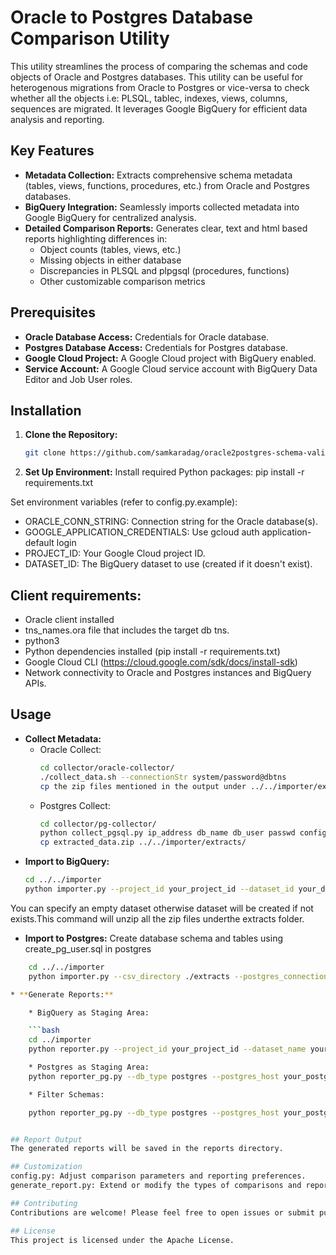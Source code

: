# Oracle to Postgres Database Comparison Utility

This utility streamlines the process of comparing the schemas and code objects of Oracle and Postgres databases. This utility can be useful for heterogenous migrations from Oracle to Postgres or vice-versa to check whether all the objects i.e: PLSQL, tablec, indexes, views, columns, sequences are migrated. It leverages Google BigQuery for efficient data analysis and reporting.

## Key Features

* **Metadata Collection:**  Extracts comprehensive schema metadata (tables, views, functions, procedures, etc.) from Oracle and Postgres databases.
* **BigQuery Integration:** Seamlessly imports collected metadata into Google BigQuery for centralized analysis.
* **Detailed Comparison Reports:** Generates clear, text and html based reports highlighting differences in:
    * Object counts (tables, views, etc.)
    * Missing objects in either database
    * Discrepancies in PLSQL and plpgsql (procedures, functions)
    * Other customizable comparison metrics

## Prerequisites

* **Oracle Database Access:** Credentials for Oracle database.
* **Postgres Database Access:** Credentials for Postgres database.
* **Google Cloud Project:**  A Google Cloud project with BigQuery enabled.
* **Service Account:** A Google Cloud service account with BigQuery Data Editor and Job User roles.

## Installation

1. **Clone the Repository:**
   ```bash
   git clone https://github.com/samkaradag/oracle2postgres-schema-validator

2. **Set Up Environment:**
Install required Python packages:
pip install -r requirements.txt

Set environment variables (refer to config.py.example):
* ORACLE_CONN_STRING: Connection string for the Oracle database(s).
* GOOGLE_APPLICATION_CREDENTIALS: Use gcloud auth application-default login
* PROJECT_ID: Your Google Cloud project ID.
* DATASET_ID: The BigQuery dataset to use (created if it doesn't exist).

## Client requirements:

* Oracle client installed
* tns_names.ora file that includes the target db tns.
* python3
* Python dependencies installed (pip install -r requirements.txt)
* Google Cloud CLI (https://cloud.google.com/sdk/docs/install-sdk)
* Network connectivity to Oracle and Postgres instances and BigQuery APIs.

## Usage
* **Collect Metadata:**
    * Oracle Collect: 
        ```bash 
        cd collector/oracle-collector/
        ./collect_data.sh --connectionStr system/password@dbtns
        cp the zip files mentioned in the output under ../../importer/extracts/ folder

    * Postgres Collect: 
        ```bash 
        cd collector/pg-collector/
        python collect_pgsql.py ip_address db_name db_user passwd config.yaml
        cp extracted_data.zip ../../importer/extracts/

* **Import to BigQuery:**
    ```bash 
    cd ../../importer
    python importer.py --project_id your_project_id --dataset_id your_dataset_name 

You can specify an empty dataset otherwise dataset will be created if not exists.This command will unzip all the zip files underthe extracts folder.

* **Import to Postgres:**
Create database schema and tables using create_pg_user.sql in postgres

```bash 
    cd ../../importer
    python importer.py --csv_directory ./extracts --postgres_connection_string postgresql://username:passwd@db_ip_host/dbname

* **Generate Reports:**

    * BigQuery as Staging Area:

    ```bash 
    cd ../importer
    python reporter.py --project_id your_project_id --dataset_name your_dataset_name --table_name instances --format html

    * Postgres as Staging Area:
    python reporter_pg.py --db_type postgres --postgres_host your_postgres_host --postgres_port your_postgres_port --postgres_user your_postgres_user --postgres_password your_postgres_password --postgres_database your_postgres_database 

    * Filter Schemas:

    python reporter_pg.py --db_type postgres --postgres_host your_postgres_host --postgres_port your_postgres_port --postgres_user your_postgres_user --postgres_password your_postgres_password --postgres_database your_postgres_database --schemas_to_compare 'SCHEMA1','SCHEMA2','SCHEMA3'


## Report Output
The generated reports will be saved in the reports directory.

## Customization
config.py: Adjust comparison parameters and reporting preferences.
generate_report.py: Extend or modify the types of comparisons and report formats.

## Contributing
Contributions are welcome! Please feel free to open issues or submit pull requests.

## License
This project is licensed under the Apache License.


